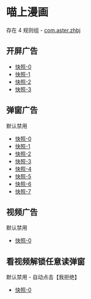 # 喵上漫画

存在 4 规则组 - [com.aster.zhbj](/src/apps/com.aster.zhbj.ts)

## 开屏广告

- [快照-0](https://i.gkd.li/import/12981243)
- [快照-1](https://i.gkd.li/import/13029855)
- [快照-2](https://i.gkd.li/import/13043320)
- [快照-3](https://i.gkd.li/import/13043344)

## 弹窗广告

默认禁用

- [快照-0](https://i.gkd.li/import/12984767)
- [快照-1](https://i.gkd.li/import/12998908)
- [快照-2](https://i.gkd.li/import/12777325)
- [快照-3](https://i.gkd.li/import/13029880)
- [快照-4](https://i.gkd.li/import/12872249)
- [快照-5](https://i.gkd.li/import/12903062)
- [快照-6](https://i.gkd.li/import/12996953)
- [快照-7](https://i.gkd.li/import/13003644)

## 视频广告

默认禁用

- [快照-0](https://i.gkd.li/import/13348662)

## 看视频解锁任意读弹窗

默认禁用 - 自动点击【我拒绝】

- [快照-0](https://i.gkd.li/import/13348635)
